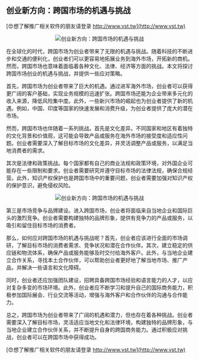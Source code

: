 ## **创业新方向：跨国市场的机遇与挑战**

[😍想了解推广相关软件的朋友请登录 http://www.vst.tw](http://www.vst.tw)

 <center><img src="https://vst.tw/MP4/tuiguang/png/3.png" alt="创业新方向：跨国市场的机遇与挑战"></center>

在全球化的时代，跨国市场为创业者带来了无限的机遇与挑战。随着科技的不断进步和交通的便利化，创业者们可以更容易地拓展业务到海外市场，开拓新的商机。然而，跨国市场也意味着面临着各种文化、法律、经济等方面的挑战。本文将探讨跨国市场创业的机遇与挑战，并提供一些应对策略。

首先，跨国市场为创业者带来了巨大的机遇。通过进军海外市场，创业者可以获得更广阔的客户基础，实现业务规模的迅速扩张。跨国市场还能为企业带来多元化的收入来源，降低风险集中度。此外，一些新兴市场的崛起也为创业者提供了新的机遇。例如，中国、印度等国家的快速发展和消费升级，为创业者提供了庞大的潜在市场。

然而，跨国市场也伴随着一系列挑战。首先是文化差异。不同国家和地区有着独特的文化背景和价值观，这可能会导致产品或服务在海外市场的接受度和适应性问题。创业者需要深入了解目标市场的文化差异，并灵活调整产品或服务，以满足当地消费者的需求。

其次是法律和政策挑战。每个国家都有自己的商业法规和政策环境，对外国企业可能存在一些限制和要求。创业者需要研究并遵守目标市场的法律法规，确保合规经营。此外，知识产权保护也是跨国市场中的重要问题，创业者需要加强对知识产权的保护意识，避免侵权风险。

 <center><img src="https://vst.tw/MP4/tuiguang/png/6.png" alt="创业新方向：跨国市场的机遇与挑战"></center>

第三是市场竞争与品牌建设。进入跨国市场，创业者将面临来自当地企业和国际巨头的激烈竞争。创业者需要构建独特的品牌形象，提供有竞争力的产品或服务，以吸引和留住目标市场的消费者。

那么，如何应对跨国市场的机遇与挑战呢？首先，创业者应该进行全面的市场调研，了解目标市场的消费者需求、竞争状况和潜在合作伙伴。其次，建立稳定的供应链和物流体系，确保产品或服务能够及时交付给海外客户。此外，与当地企业建立合作关系，寻找本土合作伙伴，可以帮助创业者更好地了解当地市场、推广产品，并解决一些语言和文化障碍。

同时，创业者还应加强团队建设，招聘具备跨国市场经验和语言能力的人才，以应对复杂多变的市场环境。此外，创业者应不断学习和提升自己的国际商务能力，积极参加国际展会、行业交流等活动，增强与海外客户和合作伙伴的沟通与合作能力。

总之，跨国市场为创业者带来了广阔的机遇和潜力，但也存在着各种挑战。创业者需要深入了解目标市场，灵活适应当地文化和法律环境，构建独特的品牌形象，与当地企业建立合作伙伴关系，并不断提升自身的跨国商务能力。通过积极应对挑战，创业者可以在跨国市场中获得成功。

[😍想了解推广相关软件的朋友请登录 http://www.vst.tw](http://www.vst.tw)



